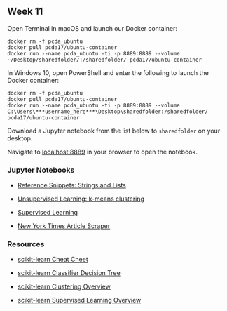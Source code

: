 ## Week 11


Open Terminal in macOS and launch our Docker container:

```
docker rm -f pcda_ubuntu
docker pull pcda17/ubuntu-container
docker run --name pcda_ubuntu -ti -p 8889:8889 --volume ~/Desktop/sharedfolder/:/sharedfolder/ pcda17/ubuntu-container
```

In Windows 10, open PowerShell and enter the following to launch the Docker container:

```
docker rm -f pcda_ubuntu
docker pull pcda17/ubuntu-container
docker run --name pcda_ubuntu -ti -p 8889:8889 --volume C:\Users\***username_here***\Desktop\sharedfolder:/sharedfolder/ pcda17/ubuntu-container
```

Download a Jupyter notebook from the list below to `sharedfolder` on your desktop.


Navigate to [localhost:8889](localhost:8889) in your browser to open the notebook.


### Jupyter Notebooks

- [Reference Snippets: Strings and Lists](https://github.com/pcda17/pcda17.github.io/blob/master/Reference_Snippets_--_Strings_and_Lists.ipynb)

- [Unsupervised Learning: k-means clustering](https://github.com/pcda17/pcda17.github.io/blob/master/Week-11.1_Clustering.ipynb)

- [Supervised Learning](https://github.com/pcda17/pcda17.github.io/blob/master/Week-11.2_Supervised-learning.ipynb)

- [New York Times Article Scraper](https://github.com/pcda17/pcda17.github.io/blob/master/Week-11_NYT_Article_Scrape.ipynb)


### Resources

- [scikit-learn Cheat Cheet](https://s3.amazonaws.com/assets.datacamp.com/blog_assets/Scikit_Learn_Cheat_Sheet_Python.pdf)

- [scikit-learn Classifier Decision Tree](http://scikit-learn.org/stable/tutorial/machine_learning_map/index.html)

- [scikit-learn Clustering Overview](http://scikit-learn.org/stable/modules/clustering.html)

- [scikit-learn Supervised Learning Overview](http://scikit-learn.org/stable/tutorial/statistical_inference/supervised_learning.html)

